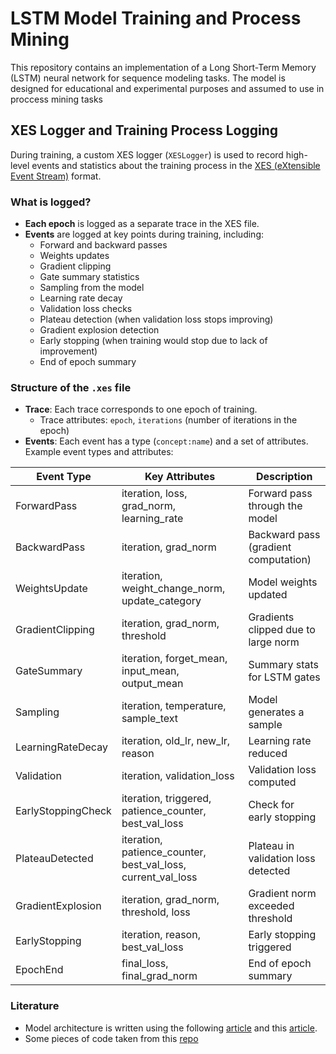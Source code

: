 # LSTM Model Training and Process Mining

This repository contains an implementation of a Long Short-Term Memory (LSTM) neural network for sequence modeling tasks. The model is designed for educational and experimental purposes and assumed to use in proccess mining tasks

## XES Logger and Training Process Logging

During training, a custom XES logger (`XESLogger`) is used to record high-level events and statistics about the training process in the [XES (eXtensible Event Stream)](https://www.xes-standard.org/) format.

### What is logged?
- **Each epoch** is logged as a separate trace in the XES file.
- **Events** are logged at key points during training, including:
  - Forward and backward passes
  - Weights updates
  - Gradient clipping
  - Gate summary statistics
  - Sampling from the model
  - Learning rate decay
  - Validation loss checks
  - Plateau detection (when validation loss stops improving)
  - Gradient explosion detection
  - Early stopping (when training would stop due to lack of improvement)
  - End of epoch summary

### Structure of the `.xes` file
- **Trace**: Each trace corresponds to one epoch of training.
  - Trace attributes: `epoch`, `iterations` (number of iterations in the epoch)
- **Events**: Each event has a type (`concept:name`) and a set of attributes. Example event types and attributes:

| Event Type           | Key Attributes                                      | Description                                  |
|----------------------|-----------------------------------------------------|----------------------------------------------|
| ForwardPass          | iteration, loss, grad_norm, learning_rate           | Forward pass through the model               |
| BackwardPass         | iteration, grad_norm                                | Backward pass (gradient computation)         |
| WeightsUpdate        | iteration, weight_change_norm, update_category      | Model weights updated                        |
| GradientClipping     | iteration, grad_norm, threshold                     | Gradients clipped due to large norm          |
| GateSummary          | iteration, forget_mean, input_mean, output_mean     | Summary stats for LSTM gates                 |
| Sampling             | iteration, temperature, sample_text                 | Model generates a sample                     |
| LearningRateDecay    | iteration, old_lr, new_lr, reason                   | Learning rate reduced                        |
| Validation           | iteration, validation_loss                          | Validation loss computed                     |
| EarlyStoppingCheck   | iteration, triggered, patience_counter, best_val_loss| Check for early stopping                     |
| PlateauDetected      | iteration, patience_counter, best_val_loss, current_val_loss | Plateau in validation loss detected |
| GradientExplosion    | iteration, grad_norm, threshold, loss               | Gradient norm exceeded threshold             |
| EarlyStopping        | iteration, reason, best_val_loss                    | Early stopping triggered                     |
| EpochEnd             | final_loss, final_grad_norm                         | End of epoch summary                         |


### Literature
- Model architecture is written using the following [article](https://colah.github.io/posts/2015-08-Understanding-LSTMs/) and this [article](https://karpathy.github.io/2015/05/21/rnn-effectiveness/).
- Some pieces of code taken from this [repo](https://github.com/karpathy/char-rnn/blob/master/model/LSTM.lua)